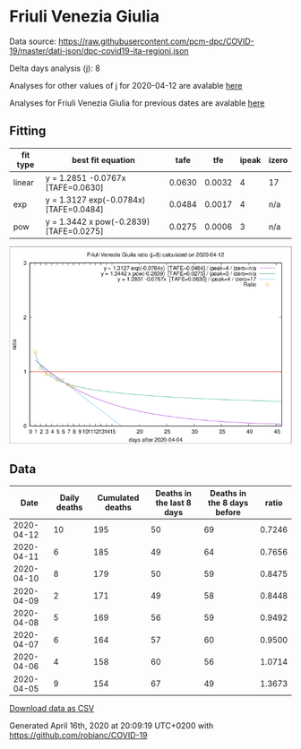 # Friuli Venezia Giulia

Data source: https://raw.githubusercontent.com/pcm-dpc/COVID-19/master/dati-json/dpc-covid19-ita-regioni.json

Delta days analysis (j): 8

Analyses for other values of j for 2020-04-12 are avalable [here](../2020-04-12/README.md)

Analyses for Friuli Venezia Giulia for previous dates are avalable [here](../README.md)

## Fitting 
|fit type|best fit equation|tafe|tfe|ipeak|izero|
|-------|-----|--------|------|---|---|
|linear|y = 1.2851 -0.0767x  [TAFE=0.0630]|0.0630|0.0032|4|17|
|exp|y = 1.3127 exp(-0.0784x)  [TAFE=0.0484]|0.0484|0.0017|4|n/a|
|pow|y = 1.3442 x pow(-0.2839)  [TAFE=0.0275]|0.0275|0.0006|3|n/a|

![Plot](COVID-19_friuli_venezia_giulia_j8_2020-04-12.png)

## Data
|Date|Daily deaths|Cumulated deaths|Deaths in the last 8 days|Deaths in the 8 days before|ratio|
|----|----------|-----------|-------|--------------------|-----|
|2020-04-12|10|195|50|69|0.7246|
|2020-04-11|6|185|49|64|0.7656|
|2020-04-10|8|179|50|59|0.8475|
|2020-04-09|2|171|49|58|0.8448|
|2020-04-08|5|169|56|59|0.9492|
|2020-04-07|6|164|57|60|0.9500|
|2020-04-06|4|158|60|56|1.0714|
|2020-04-05|9|154|67|49|1.3673|

[Download data as CSV](COVID-19_friuli_venezia_giulia_j8_2020-04-12.csv)

Generated April 16th, 2020 at 20:09:19 UTC+0200 with https://github.com/robianc/COVID-19
